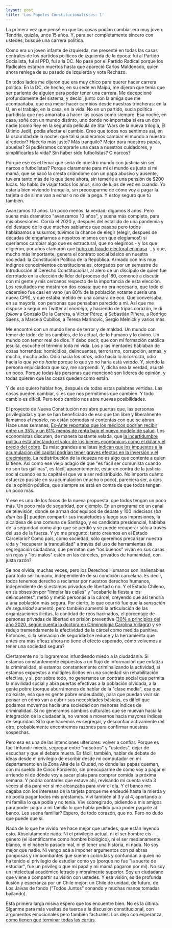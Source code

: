 ```yaml
---
layout: post
title: 'Los Papeles Constitucionalistas: 1'
---
```

La primera vez que pensé en que las cosas podían cambiar era muy joven. Tendría, quizás, unos 15 años. Y, para ser completamente sincero con ustedes, busqué una carrera política.

Como era un joven infante de izquierda, me presenté en todas las casas centrales de los partidos políticos de izquierda de la época: fui al Partido Socialista, fui al PPD, fui a la DC. No pasé por el Partido Radical porque los Radicales estaban muertos hasta que apareció Carlos Maldonado, quien ahora reniega de su pasado de izquierda y vota Rechazo.

En todos lados me dijeron que era muy chico para querer hacer carrera política. En la DC, de hecho, en su sede en Maipú, me dijeron que tenía que ser pariente de alguien para poder tener una carrera. Me decepcioné profundamente del sistema, y decidí, junto con la amiga que me acompañaba, que era mejor hacer cambios desde nuestras trincheras: en la U, en el trabajo, en la casa, en la vida. No en un partido, sucia política partidista que nos amarraba a hacer las cosas como siempre. Esa noche, en casa, soñé con un mundo distinto, uno donde no importaba si era un don nadie (como Rey en la segunda película de Star Wars de la nueva trilogía, El Último Jedi), podía afectar el cambio. Creo que todos nos sentimos así, en la oscuridad de la noche: qué tal si pudiéramos cambiar el mundo a nuestro alrededor? Hacerlo más justo? Más tranquilo? Mejor para nuestros papás, abuelas? Si pudiéramos comprarle una casa a nuestros cuidadores, y simplificarles la vida? Sin haber sido futbolistas? O narcos?

Porque ese es el tema: qué sería de nuestro mundo con justicia sin ser narcos o futbolistas? Porque claramente para mí el mundo es justo si mi mamá, que se sacó la cresta criándome con un papá abusivo y ausente, tuviera tanto más de lo que tiene ahora, sin temerle a una pensión de $200 lucas. No hablo de viajar todos los años, sino de lujos de vez en cuando. Yo estaría bien viviendo tranquilo, sin preocuparme de cómo voy a pagar la tarjeta o de si me van a echar o no de la pega. Y estoy seguro que tú también.

Avanzamos 10 años. Un poco menos, la verdad; digamos 8 años. Pero suena más dramático "avanzamos 10 años", y suena más completo, para mis obsesiones. Corría el 2020 y, después del estallido de una pandemia y del destape de lo que muchos sabíamos que pasaba pero todos hablábamos a susurros, tuvimos la chance de elegir (elegir, despues de décadas de engañarnos a nosotros mismos con que elegíamos!) si queríamos cambiar algo que es estructural, que no elegimos - y los que eligieron, por años clamaron que [hubo un fraude electoral en masa](https://www.latercera.com/noticia/ex-agente-de-la-dina-afirma-que-hubo-fraude-en-plebiscito-constitucional-de-1980-en-chile/) -, y que, mucho más importante, genera el contrato social básico en nuestra sociedad: la Constitución Política de la República. Armado con mis muy indignos conocimientos constitucionales, otorgados por un semestre de Introducción al Derecho Constitucional, al alero de un discípulo de quien fue derrotado en la elección de líder del proceso del '80, comencé a discutir con mi gente y mis cercanos respecto de la importancia de esta elección. Los resultados me mostraron dos cosas: que no era necesario, que todo el caceroleo fue casi en vano (un 80% de la población votante quería una nueva CPR), y que estaba metido en una cámara de eco. Que conversaba, en su mayoría, con personas que pensaban parecido a mi. Así que me dispuse a seguir en Twitter al _enemigo_, y haciendo de tripas corazón, le di _follow_ a Gonzalo De la Carrera, a Víctor Pérez, a Sebastián Piñera, a Rodrigo Saens, a Marcela Cubillos, a Teresa Marinovic, Sergio Melnick y varios más.

Me encontré con un mundo lleno de terror y de maldad. Un mundo con temor de todo: de los cambios, de lo actual, de lo humano y lo divino. Un mundo con temor real de dios. Y debo decir, que con mi formación católica jesuita, escuché el término toda mi vida. Los y las mentades hablaban de cosas horrendas: homicidios, delincuentes, terrorismo, corrupción, armas, y mucho, mucho odio. Odio hacia los _otros_, odio hacia lo _incorrecto_, odio hacia lo _que yo no haría_ porque lo que yo no haría está _vetado_. Y, siendo la persona enjuiciadora que soy, me sorprendí. Y, dicha sea la verdad, asusté un poco. Porque todas las personas que mencioné son líderes de opinión, y todas quieren que las cosas queden como están.

Y de eso quiero hablar hoy, después de todas estas palabras vertidas. Las cosas pueden cambiar, si es que nos permitimos que cambien. Y todo cambio es difícil. Pero todo cambio nos abre nuevas posibilidades.

El proyecto de Nueva Constitución nos abre puertas que, las personas privilegiadas y que se han beneficiado de eso que tan libre y liberalmente llamamos _el modelo_, no están cómodas ni contentas con que se abran. Hace unas semanas, [Ex-Ante reportaba que los médicos podrían recibir entre un 35% y un 61% menos de renta bajo el nuevo modelo de salud](https://www.ex-ante.cl/nueva-constitucion-rentas-de-medicos-podrian-caer-entre-35-y-61-por-eliminacion-de-isapres-lea-el-estudio-completo/). Los economistas discuten, de manera bastante velada, que [la incertidumbre política está afectando el valor de los bienes económicos como el dólar y el precio del cobre](https://www.ex-ante.cl/mil-razones-por-catalina-edwards/). Es más: grandes analistas [indican que los impuestos a la acumulación del capital podrían tener graves efectos en la inversión y el crecimiento](https://www.df.cl/economia-y-politica/df-tax/citi-fitch-y-s-p-analizan-la-reforma-tributaria-efectos-en-inversion-y). La redistribución de la riqueza no es algo que contente a quien la tiene. Así como ese viejo adagio de que "es fácil ser comunista cuando no son tus gallinas", es fácil, aparentemente, estar en contra de la justicia social cuando es tu capital el que va a ser redistribuido. No importa cuánto esfuerzo pusiste en su acumulación (mucho o poco), pareciera ser, a ojos de la opinión pública, que siempre se está en contra de que todos tengan un poco más.

Y ese es uno de los focos de la nueva propuesta: que todos tengan un poco más. Un poco más de seguridad, por ejemplo. En un programa de un canal de televisión, donde se arman dos equipos de debate y 100 indecisos (*ba dum tss* 🥁) pueden compartir sus inquietudes y luego sus impresiones, la alcaldesa de una comuna de Santiago, y ex candidata presidencial, hablaba de la seguridad como algo que se perdió y se puede recuperar sólo a través del uso de la fuerza. Y yo me pregunto: tanto creemos en el Estado Carcelario? Como país, como sociedad, sólo queremos precarizar nuestra vida y "recuperar la tranquilidad" a través del uso de herramientas de segregación ciudadana, que permitan que "los buenos" vivan en sus casas sin rejas y "los malos" estén en las cárceles, privados de humanidad, con justa razón?

Se nos olvida, muchas veces, pero los Derechos Humanos son inalienables para todo ser humano, independiente de su condición carcelaria. Es decir, todos tenemos derecho a reclamar por nuestros derechos humanos, independiente de si estamos privados de libertad o no. Y el Estado Chileno, en su obsesión por "limpiar las calles" y "acabarle la fiesta a los delincuentes", metió y metió personas a la cárcel, creyendo que así tendría a una población más segura. Por cierto, lo que ocurrió fue que la _sensación de seguridad_ aumentó, pero también aumentó la articulación de las organizaciones ilícitas, la cantidad de reos hacinados, el porcentaje de personas privadas de libertad en prisión preventiva ([30% a principios del año 2020, según cuenta la doctora en Criminología Carolina Villagra](https://palabrapublica.uchile.cl/2020/05/05/la-realidad-carceles-en-pandemia/)) y se redujo tremendamente la efectividad de la cárcel como medida punitiva. Entonces, si la sensación de seguridad se reduce y la herramienta que antes era más eficaz ahora no tiene el efecto esperado, cómo volvemos a tener una sociedad segura?

Ciertamente no lo lograremos infundiendo miedo a la ciudadanía. Si estamos constantemente expuestos a un flujo de información que enfatiza la criminalidad, si estamos constantemente criminalizando la actividad, si estamos expuestos a múltiples ilícitos en una sociedad sin rehabilitación efectiva, y si, por sobre todo, no generamos un contrato social que permita la movilidad social y abra puertas efectivas a la población olvidada, a la gente pobre (porque aburrámonos de hablar de la "clase media", esa que no existe, esa que es gente pobre endeudada), para que puedan vivir sin pensar en cómo van a cubrir sus necesidades básicas, es difícil que podamos movernos hacia una sociedad con menores índices de criminalidad. Si no generamos cambios culturales que se muevan hacia la integración de la ciudadanía, no vamos a movernos hacia mayores índices de seguridad. Si lo que hacemos es segregar, y desconfiar activamente del otro, probablemente encontremos razones para confirmar nuestras sospechas.

Pero esa es una de las intenciones ulteriores: volver a confiar. Porque es fácil infundir miedo, segregar entre "nosotros" y "ustedes", dejar de escuchar y que el debate muera. Es fácil, también, hablar de debate de ideas desde el privilegio de escribir desde mi computador en mi departamento en la Zona Alta de la Ciudad, no donde las papas queman, con mi sueldo de Cinco Porciento, sin preocuparme de cómo voy a pagar el arriendo ni de dónde voy a sacar plata para comprar comida la próxima semana. Y podría contarles que estuve ahí, revisando mi cuenta vista 3 veces al día para ver si me alcanzaba para vivir el día. Y el banco me cagaba con los intereses de la tarjeta porque me endeudé hasta la mierda y no podía pagar todos mis préstamos. Viví también al 3 y al 4, aportando a mi familia lo que podía y no tenía. Viví sobregirado, pidiendo a mis amigos para poder pagar a mi familia lo que había pedido para poder pagarle al banco. Les suena familiar? Espero, de todo corazón, que no. Pero no dudo que puede que sí.

Nada de lo que he vivido me hace mejor que ustedes, que están leyendo esto. Absolutamente nada. Ni el privilegio actual, ni el ser hombre cis-género (el identificarme como hombre biológico), ni el ser medianamente blanco, ni el haberlo pasado mal, ni el tener una historia, ni nada. No soy mejor que nadie. Ni vengo acá a imponer argumentos con palabras pomposas y rimbombantes que suenen coloridas y confundan a quien no ha tenido el privilegio de estudiar como yo (porque no fue "la suerte de estudiar", fue un privilegio que mi papá y mi mamá pagaron por mi). No soy un intelectual académico letrado y moralmente superior. Soy un ciudadano que viene a compartir su visión con ustedes. Y esa visión, es de profunda ilusión y esperanza por un Chile mejor: un Chile de unidad, de futuro, de Los Jaivas de fondo ("Todos Juntos" sonando y muchas manos tomadas bailando).

Esta primera larga misiva espero que los encuentre bien. No es la última. Síganme para más vueltas de tuerca a la discusión constitucional, con argumentos emocionales pero también factuales. Los dejo con esperanza, [como tienen que terminar todas las cartas](https://www.imdb.com/title/tt0183790/quotes/qt0439587).
